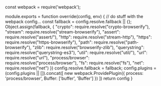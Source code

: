 const webpack = require('webpack'); 

module.exports = function override(config, env) {
  // do stuff with the webpack config...
  const fallback = config.resolve.fallback || {}; 
  Object.assign(fallback, { 
    "crypto": require.resolve("crypto-browserify"), 
    "stream": require.resolve("stream-browserify"), 
    "assert": require.resolve("assert/"), 
    "http": require.resolve("stream-http"), 
    "https": require.resolve("https-browserify"), 
    "path": require.resolve("path-browserify"), 
    "zlib": require.resolve("browserify-zlib"),
    "querystring": require.resolve("querystring-es3"),
    "util": require.resolve("util/"),
    "url": require.resolve("url"), 
    "process/browser": require.resolve("process/browser"),
    "fs": require.resolve("fs"),
    "net": require.resolve("net")
    }) 
 config.resolve.fallback = fallback; 
 config.plugins = (config.plugins || []).concat([ 
  new webpack.ProvidePlugin({ 
   process: 'process/browser', 
   Buffer: ['buffer', 'Buffer'] 
 }) 
]) 
  return config
}